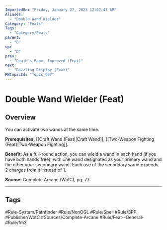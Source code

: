 ```yaml
---
ImportedOn: "Friday, January 27, 2023 12:02:47 AM"
Aliases:
  - "Double Wand Wielder"
Category: "Feats"
Tags:
  - "Category/Feats"
parent:
  - "D"
up:
  - "D"
prev:
  - "Death's Bane, Improved (Feat)"
next:
  - "Dazzling Display (Feat)"
RWtopicId: "Topic_957"
---
```

# Double Wand Wielder (Feat)
## Overview
You can activate two wands at the same time.

**Prerequisites:** [[Craft Wand (Feat)|Craft Wand]], [[Two-Weapon Fighting (Feat)|Two-Weapon Fighting]].

**Benefit:** As a full-round action, you can wield a wand in each hand (if you have both hands free), with one wand designated as your primary wand and the other your secondary wand. Each use of the secondary wand expends 2 charges from it instead of 1.

**Source:** Complete Arcane (WotC), pg. 77


---
## Tags
#Rule-System/Pathfinder #Rule/NonOGL #Rule/Spell #Rule/3PP #Publisher/WotC #Sources/Complete-Arcane #Rule/Feat--General- #Rule/fm3

